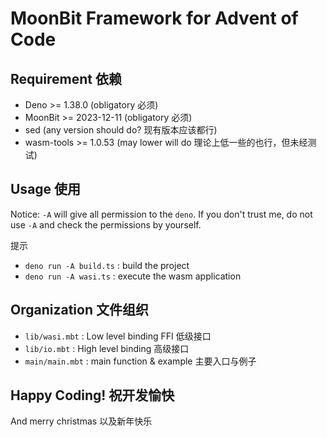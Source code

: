 # MoonBit Framework for Advent of Code

## Requirement 依赖

- Deno >= 1.38.0 (obligatory 必须)
- MoonBit >= 2023-12-11 (obligatory 必须)
- sed (any version should do? 现有版本应该都行)
- wasm-tools >= 1.0.53 (may lower will do 理论上低一些的也行，但未经测试)

## Usage 使用

Notice: `-A` will give all permission to the `deno`. 
If you don't trust me, do not use `-A` and check the permissions by yourself.

提示

- `deno run -A build.ts` : build the project
- `deno run -A wasi.ts` : execute the wasm application

## Organization 文件组织

- `lib/wasi.mbt` : Low level binding FFI 低级接口
- `lib/io.mbt` : High level binding 高级接口
- `main/main.mbt` : main function & example 主要入口与例子

## Happy Coding! 祝开发愉快

And merry christmas 以及新年快乐